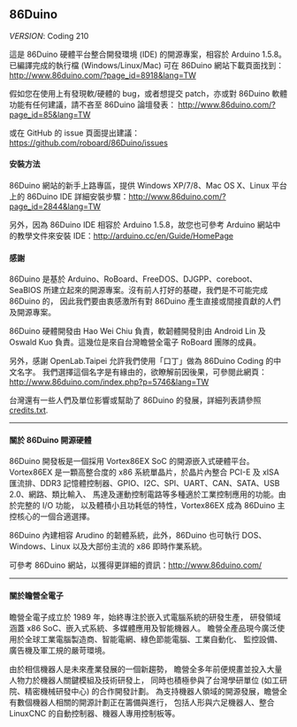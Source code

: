 86Duino
---------

_VERSION_: Coding 210

這是 86Duino 硬體平台整合開發環境 (IDE) 的開源專案，相容於 Arduino 1.5.8。
已編譯完成的執行檔 (Windows/Linux/Mac) 可在 86Duino 網站下載頁面找到：
http://www.86duino.com/?page_id=8918&lang=TW

假如您在使用上有發現軟/硬體的 bug，或者想提交 patch，亦或對 86Duino
軟體功能有任何建議，請不吝至 86Duino 論壇發表：
http://www.86duino.com/?page_id=85&lang=TW

或在 GitHub 的 issue 頁面提出建議：https://github.com/roboard/86Duino/issues


#### 安裝方法 ####

86Duino 網站的新手上路專區，提供 Windows XP/7/8、Mac OS X、Linux
平台上的 86Duino IDE 詳細安裝步驟：http://www.86duino.com/?page_id=2844&lang=TW

另外，因為 86Duino IDE 相容於 Arduino 1.5.8，故您也可參考 Arduino
網站中的教學文件來安裝 IDE：http://arduino.cc/en/Guide/HomePage


#### 感謝 ####

86Duino 是基於 Arduino、RoBoard、FreeDOS、DJGPP、coreboot、SeaBIOS
所建立起來的開源專案。沒有前人打好的基礎，我們是不可能完成 86Duino 的，
因此我們要由衷感激所有對 86Duino 產生直接或間接貢獻的人們及開源專案。

86Duino 硬體開發由 Hao Wei Chiu 負責，軟韌體開發則由 Android Lin 及 Oswald Kuo 
負責。這幾位是來自台灣瞻營全電子 RoBoard 團隊的成員。

另外，感謝 OpenLab.Taipei 允許我們使用「口丁」做為 86Duino Coding 的中文名字。
我們選擇這個名字是有緣由的，欲瞭解前因後果，可參閱此網頁：
http://www.86duino.com/index.php?p=5746&lang=TW

台灣還有一些人們及單位影響或幫助了 86Duino 的發展，詳細列表請參照 
[credits.txt](https://github.com/roboard/86Duino/blob/master/credits.txt).


---------------------------------------

#### 關於 86Duino 開源硬體 ####

86Duino 開發板是一個採用 Vortex86EX SoC 的開源嵌入式硬體平台。Vortex86EX
是一顆高整合度的 x86 系統單晶片，於晶片內整合 PCI-E 及 xISA 匯流排、DDR3
記憶體控制器、GPIO、I2C、SPI、UART、CAN、SATA、USB 2.0、網路、類比輸入、
馬達及運動控制電路等多種適於工業控制應用的功能。由於完整的 I/O 功能，
以及體積小且功耗低的特性，Vortex86EX 成為 86Duino 主控核心的一個合適選擇。

86Duino 內建相容 Arudino 的韌體系統，此外，86Duino 也可執行 DOS、Windows、Linux 
以及大部份主流的 x86 即時作業系統。

可參考 86Duino 網站，以獲得更詳細的資訊：http://www.86duino.com/


---------------------------------------

#### 關於瞻營全電子 ####

瞻營全電子成立於 1989 年，始終專注於嵌入式電腦系統的研發生產，
研發領域涵蓋 x86 SoC、嵌入式系統、多媒體應用及智能機器人。
瞻營全產品現今廣泛使用於全球工業電腦製造商、智能電網、綠色節能電腦、工業自動化、
監控設備、廣告機及軍工規的嚴苛環境。

由於相信機器人是未來產業發展的一個新趨勢，
瞻營全多年前便規畫並投入大量人物力於機器人關鍵模組及技術研發上，
同時也積極參與了台灣學研單位 (如工研院、精密機械研發中心) 的合作開發計劃。
為支持機器人領域的開源發展，瞻營全有數個機器人相關的開源計劃正在籌備與進行，
包括人形與六足機器人、整合 LinuxCNC 的自動控制器、機器人專用控制板等。
